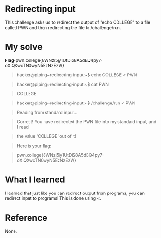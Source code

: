 # Redirecting input
This challenge asks us to redirect the output of "echo COLLEGE" to a file called PWN and then redirecting the file to /challenge/run.
# My solve
**Flag**-pwn.college{8WNzi5jy1UtDiS8A5dBQ4py7-oX.QXwcTN0wyN5EzNzEzW}

>hacker@piping~redirecting-input:~$ echo COLLEGE > PWN

>hacker@piping~redirecting-input:~$ cat PWN

>COLLEGE

>hacker@piping~redirecting-input:~$ /challenge/run < PWN

>Reading from standard input...

>Correct! You have redirected the PWN file into my standard input, and I read

>the value 'COLLEGE' out of it!

>Here is your flag:

>pwn.college{8WNzi5jy1UtDiS8A5dBQ4py7-oX.QXwcTN0wyN5EzNzEzW}

# What I learned
I learned that just like you can redirect output from programs, you can redirect input to programs! This is done using <.
# Reference
None.
